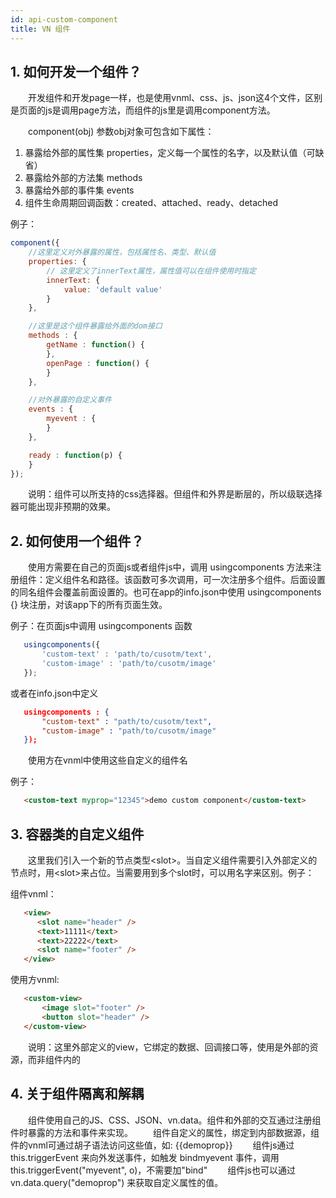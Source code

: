 ```yaml
---
id: api-custom-component
title: VN 组件
---
```


## 1. 如何开发一个组件？

&emsp;&emsp;开发组件和开发page一样，也是使用vnml、css、js、json这4个文件，区别是页面的js是调用page方法，而组件的js里是调用component方法。

&emsp;&emsp;component(obj) 参数obj对象可包含如下属性：

1. 暴露给外部的属性集 properties，定义每一个属性的名字，以及默认值（可缺省）
2. 暴露给外部的方法集 methods
3. 暴露给外部的事件集 events
4. 组件生命周期回调函数：created、attached、ready、detached

例子：

```javascript
component({
    //这里定义对外暴露的属性，包括属性名、类型、默认值
    properties: {
        // 这里定义了innerText属性，属性值可以在组件使用时指定
        innerText: {
            value: 'default value'
        }
    },

    //这里是这个组件暴露给外面的dom接口
    methods : {
        getName : function() {
        },
        openPage : function() {
        }
    },

    //对外暴露的自定义事件
    events : {
        myevent : {
        }
    },

    ready : function(p) {
    }
});
```

&emsp;&emsp;说明：组件可以所支持的css选择器。但组件和外界是断层的，所以级联选择器可能出现非预期的效果。

## 2. 如何使用一个组件？

&emsp;&emsp;使用方需要在自己的页面js或者组件js中，调用 usingcomponents 方法来注册组件：定义组件名和路径。该函数可多次调用，可一次注册多个组件。后面设置的同名组件会覆盖前面设置的。也可在app的info.json中使用 usingcomponents {} 块注册，对该app下的所有页面生效。

   例子：在页面js中调用 usingcomponents 函数

```javascript
   usingcomponents({
       'custom-text' : 'path/to/cusotm/text',
       'custom-image' : 'path/to/cusotm/image'
   });
```

或者在info.json中定义

```json
   usingcomponents : {
       "custom-text" : "path/to/cusotm/text",
       "custom-image" : "path/to/cusotm/image"
   });
```

&emsp;&emsp;使用方在vnml中使用这些自定义的组件名

例子：

```html
   <custom-text myprop="12345">demo custom component</custom-text>
```

## 3. 容器类的自定义组件

&emsp;&emsp;这里我们引入一个新的节点类型&lt;slot&gt;。当自定义组件需要引入外部定义的节点时，用&lt;slot&gt;来占位。当需要用到多个slot时，可以用名字来区别。例子：

组件vnml：

```html
   <view>
      <slot name="header" />
      <text>11111</text>
      <text>22222</text>
      <slot name="footer" />
   </view>
```

使用方vnml:

```html
   <custom-view>
       <image slot="footer" />
       <button slot="header" />
   </custom-view>
```

&emsp;&emsp;说明：这里外部定义的view，它绑定的数据、回调接口等，使用是外部的资源，而非组件内的

## 4. 关于组件隔离和解耦

&emsp;&emsp;组件使用自己的JS、CSS、JSON、vn.data。组件和外部的交互通过注册组件时暴露的方法和事件来实现。
&emsp;&emsp;组件自定义的属性，绑定到内部数据源，组件的vnml可通过胡子语法访问这些值，如: {{demoprop}}
&emsp;&emsp;组件js通过 this.triggerEvent 来向外发送事件，如触发 bindmyevent 事件，调用 this.triggerEvent("myevent", o)，不需要加"bind"
&emsp;&emsp;组件js也可以通过 vn.data.query("demoprop") 来获取自定义属性的值。
